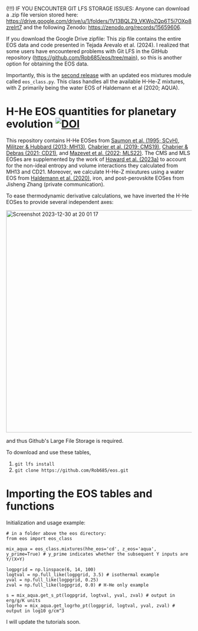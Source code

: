 (!!!) IF YOU ENCOUNTER GIT LFS STORAGE ISSUES: Anyone can download a .zip file version stored here: https://drive.google.com/drive/u/1/folders/1V13BQLZ9_VKWoZQp6T5i7OXp8zreIrt7 and the following Zenodo: https://zenodo.org/records/15659606.

If you download the Google Drive zipfile: This zip file contains the entire EOS data and code presented in Tejada Arevalo et al. (2024). I realized that some users have encountered problems with Git LFS in the GitHub repository (https://github.com/Rob685/eos/tree/main), so this is another option for obtaining the EOS data. 

Importantly, this is the [second release](https://zenodo.org/records/14194431) with an updated eos mixtures module called `eos_class.py`. This class handles all the available H-He-Z mixtures, with Z primarily being the water EOS of Haldemann et al (2020; AQUA). 

# H-He EOS quantities for planetary evolution [![DOI](https://zenodo.org/badge/639560032.svg)](https://zenodo.org/doi/10.5281/zenodo.10659248)

This repository contains H-He EOSes from [Saumon et al. (1995; SCvH)](https://ui.adsabs.harvard.edu/abs/1995ApJS...99..713S/abstract), [Militzer & Hubbard (2013; MH13)](https://iopscience.iop.org/article/10.1088/0004-637X/774/2/148/meta), [Chabrier et al. (2019; CMS19)](https://iopscience.iop.org/article/10.3847/1538-4357/aaf99f/meta), [Chabrier & Debras (2021; CD21)](https://iopscience.iop.org/article/10.3847/1538-4357/abfc48/meta), and [Mazevet et al. (2022; MLS22)](https://www.aanda.org/articles/aa/abs/2022/08/aa35764-19/aa35764-19.html). The CMS and MLS EOSes are supplemented by the work of [Howard et al. (2023a)](https://www.aanda.org/articles/aa/pdf/2023/04/aa44851-22.pdf) to account for the non-ideal entropy and volume interactions they calculated from MH13 and CD21. Moreover, we calculate H-He-Z mixutures using a water EOS from [Haldemann et al. (2020)](https://www.aanda.org/articles/aa/full_html/2020/11/aa38367-20/aa38367-20.html), iron, and post-perovskite EOSes from Jisheng Zhang (private communication). 

To ease thermodynamic derivative calculations, we have inverted the H-He EOSes to provide several independent axes:


<img width="603" alt="Screenshot 2023-12-30 at 20 01 17" src="https://github.com/Rob685/eos/assets/48569647/5c18c88b-c64a-425a-ac1b-87cb204fc16c">

and thus Github's Large File Storage is required. 

To download and use these tables, 

1. ```git lfs install```
2. ```git clone https://github.com/Rob685/eos.git```

# Importing the EOS tables and functions
Initialization and usage example:


```
# in a folder above the eos directory:
from eos import eos_class

mix_aqua = eos_class.mixtures(hhe_eos='cd', z_eos='aqua', y_prime=True) # y_prime indicates whether the subsequent Y inputs are Y/(X+Y)

logpgrid = np.linspace(6, 14, 100)
logtval = np.full_like(logpgrid, 3.5) # isothermal example
yval = np.full_like(logpgrid, 0.25)
zval = np.full_like(logpgrid, 0.0) # H-He only example

s = mix_aqua.get_s_pt(logpgrid, logtval, yval, zval) # output in erg/g/K units
logrho = mix_aqua.get_logrho_pt(logpgrid, logtval, yval, zval) # output in log10 g/cm^3
```


I will update the tutorials soon. 


